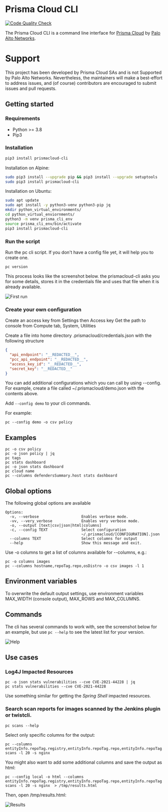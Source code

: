 # Prisma Cloud CLI

[![Code Quality Check](https://github.com/steven-deboer/prismacloud-cli/actions/workflows/quality.yml/badge.svg)](https://github.com/steven-deboer/prismacloud-cli/actions/workflows/quality.yml)

The Prisma Cloud CLI is a command line interface for [Prisma Cloud](https://www.paloaltonetworks.com/prisma/cloud) by [Palo Alto Networks](https://www.paloaltonetworks.com/).

# Support
This project has been developed by Prisma Cloud SAs and is not Supported by Palo Alto Networks.
Nevertheless, the maintainers will make a best-effort to address issues, and (of course) contributors are encouraged to submit issues and pull requests.

## Getting started

### Requirements
 * Python >= 3.8
 * Pip3

### Installation

```sh
pip3 install prismacloud-cli
```

Installation on Alpine:
```sh
sudo pip3 install --upgrade pip && pip3 install --upgrade setuptools
sudo pip3 install prismacloud-cli
```

Installation on Ubuntu:
```sh
sudo apt update
sudo apt install -y python3-venv python3-pip jq
mkdir python_virtual_environments/
cd python_virtual_enviornments/
python3 -m venv prisma_cli_env
source prisma_cli_env/bin/activate
pip3 install prismacloud-cli
```

### Run the script

Run the pc cli script. If you don't have a config file yet, it will help you to create one.

```console
pc version
```

This process looks like the screenshot below. the prismacloud-cli asks you for some details, stores it in the credentials file and uses that file when it is already available.

![First run](https://raw.githubusercontent.com/PaloAltoNetworks/prismacloud-cli/main/screenshot.png)

### Create your own configuration

Create an access key from Settings then Access key
Get the path to console from Compute tab, System, Utilities

Create a file into home directory .prismacloud/credentials.json with the following structure

```json
{
  "api_endpoint": "__REDACTED__",
  "pcc_api_endpoint": "__REDACTED__",
  "access_key_id": "__REDACTED__",
  "secret_key": "__REDACTED__"
}
```

You can add additional configurations which you can call by using --config. For example, create a file
called ~/.prismacloud/demo.json with the contents above.

Add ```--config demo``` to your cli commands.

For example:

```
pc --config demo -o csv policy
```



## Examples
```
pc -o csv policy
pc -o json policy | jq
pc tags
pc stats dashboard
pc -o json stats dashboard
pc cloud name
pc --columns defendersSummary.host stats dashboard
```

## Global options
The following global options are available

```
Options:
  -v, --verbose                   Enables verbose mode.
  -vv, --very_verbose             Enables very verbose mode.
  -o, --output [text|csv|json|html|columns]
  -c, --config TEXT               Select configuration
                                  ~/.prismacloud/[CONFIGURATION].json
  --columns TEXT                  Select columns for output
  --help                          Show this message and exit.
```

Use -o columns to get a list of columns available for --columns, e.g.:

```
pc -o columns images
pc --columns hostname,repoTag.repo,osDistro -o csv images -l 1
```

## Environment variables

To overwrite the default output settings, use environment variables MAX_WIDTH (console output), MAX_ROWS and MAX_COLUMNS.

## Commands
The cli has several commands to work with, see the screenshot below for an example, but use ```pc --help``` to see the latest list for your version.

![Help](https://raw.githubusercontent.com/PaloAltoNetworks/prismacloud-cli/main/help.png)

## Use cases

### Log4J Impacted Resources
```
pc -o json stats vulnerabilities --cve CVE-2021-44228 | jq
pc stats vulnerabilities --cve CVE-2021-44228
```

Use something similar for getting the *Spring Shell* impacted resources.

### Search scan reports for images scanned by the Jenkins plugin or twistcli.
```
pc scans --help
```

Select only specific columns for the output:

```
pc --columns entityInfo.repoTag.registry,entityInfo.repoTag.repo,entityInfo.repoTag.tag,entityInfo.vulnerabilitiesCount scans -l 20 -s nginx
```

You might also want to add some additional columns and save the output as html:

```
pc --config local -o html --columns entityInfo.repoTag.registry,entityInfo.repoTag.repo,entityInfo.repoTag.tag,entityInfo.vulnerabilitiesCount,entityInfo.vulnerabilityDistribution.critical,entityInfo.vulnerabilityDistribution.high,entityInfo.vulnerabilityDistribution.medium scans -l 20 -s nginx  > /tmp/results.html
```

Then, open /tmp/results.html:

![Results](https://raw.githubusercontent.com/PaloAltoNetworks/prismacloud-cli/main/results.png)


